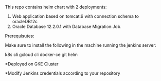 This repo contains helm chart with 2 deployments:

1. Web application based on tomcat:9 with connection schema to oracleDB12c
2. Oracle Database 12.2.0.1 with Database Migration Job.

Prerequisutes:

Make sure to install the following in the machine running the jenkins server:

k8s cli
gcloud cli
docker-ce
git
helm

*Deployed on GKE Cluster

*Modify Jenkins credentials according to your repository
